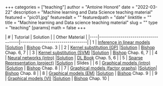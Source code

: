 +++
categories = ["teaching"]
author = "Antoine Honoré"
date = "2022-03-22"
description = "Machine learning and Data Science teaching material"
featured = "pic01.jpg"
featuredalt = ""
featuredpath = "date"
linktitle = ""
title = "Machine learning and Data science teaching material"
slug = ""
type = "teaching"
[params]
  math = false
+++


| #  | Tutorial | Solution |                               | Other Material                         |
|----|-------------------------------------|----------------------------------|
| 1  | [Inference in linear models ](/tutorials/tutorial_1.pdf)        |[Solution](/tutorials/tutorial_1_solution.pdf)     | [Bishop](\bishoplink) Chap. 3   |
| 2  | [Kernel substitution (GP)](/tutorials/tutorial_2.pdf)           |[Solution](/tutorials/tutorial_2_solution.pdf)     | [Bishop](\bishoplink) Chap. 6, 7 |
| 3  | [Kernel substitution (SVM)](/tutorials/tutorial_3.pdf)          |[Solution](/tutorials/tutorial_3_solution.pdf)     | [Bishop](\bishoplink) Chap. 6, 7 |
| 4  | [Neural networks (intro)](/tutorials/tutorial_4.pdf)            |[Solution](/tutorials/tutorial_4_solution.pdf)     | [DL Book](https://www.deeplearningbook.org) Chap. 5, 6 |
| 5  | [Sparse Representation (project)](/tutorials/tutorial_5.pdf)    |[Solution](/tutorials/tutorial_5_solution.pdf)     | Slides                          |
| 6  | [Graphical models (intro)](/tutorials/tutorial_6.pdf)           |[Solution](/tutorials/tutorial_6_solution.pdf)     | [Bishop](\bishoplink) Chap. 8   |
| 7  | [Graphical models (factor graphs)](/tutorials/tutorial_7.pdf)   |[Solution](/tutorials/tutorial_7_solution_scan.pdf)| [Bishop](\bishoplink) Chap. 8   |
| 8  | [Graphical models (EM)](/tutorials/tutorial_8.pdf)              |[Solution](/tutorials/tutorial_8_solution.pdf)     | [Bishop](\bishoplink) Chap. 9   |
| 9  | [Graphical models (VI)](/tutorials/tutorial_9.pdf)              |[Solution](/tutorials/tutorial_9_solution.pdf)     | [Bishop](\bishoplink) Chap. 10  |
